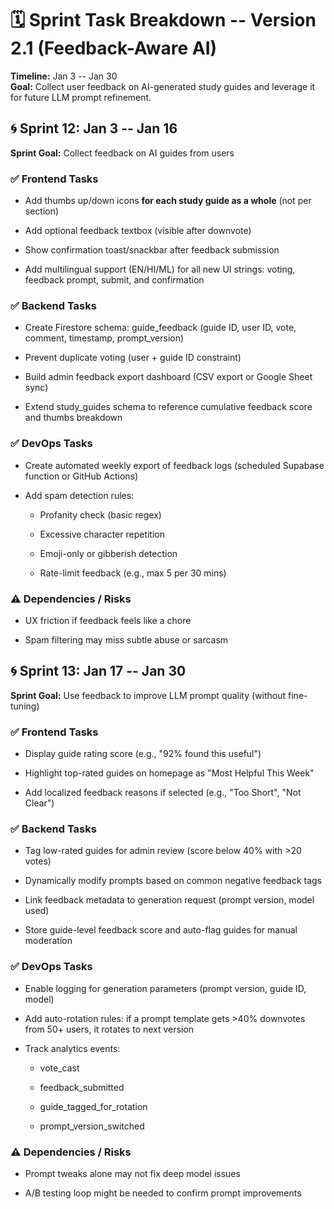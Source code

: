 # **🗓 Sprint Task Breakdown -- Version 2.1 (Feedback-Aware AI)**

**Timeline:** Jan 3 -- Jan 30\
**Goal:** Collect user feedback on AI-generated study guides and
leverage it for future LLM prompt refinement.

## **🌀 Sprint 12: Jan 3 -- Jan 16**

**Sprint Goal:** Collect feedback on AI guides from users

### **✅ Frontend Tasks**

- Add thumbs up/down icons **for each study guide as a whole** (not per
  section)

- Add optional feedback textbox (visible after downvote)

- Show confirmation toast/snackbar after feedback submission

- Add multilingual support (EN/HI/ML) for all new UI strings: voting,
  feedback prompt, submit, and confirmation

### **✅ Backend Tasks**

- Create Firestore schema: guide_feedback (guide ID, user ID, vote,
  comment, timestamp, prompt_version)

- Prevent duplicate voting (user + guide ID constraint)

- Build admin feedback export dashboard (CSV export or Google Sheet
  sync)

- Extend study_guides schema to reference cumulative feedback score and
  thumbs breakdown

### **✅ DevOps Tasks**

- Create automated weekly export of feedback logs (scheduled Supabase
  function or GitHub Actions)

- Add spam detection rules:

  - Profanity check (basic regex)

  - Excessive character repetition

  - Emoji-only or gibberish detection

  - Rate-limit feedback (e.g., max 5 per 30 mins)

### **⚠️ Dependencies / Risks**

- UX friction if feedback feels like a chore

- Spam filtering may miss subtle abuse or sarcasm

## **🌀 Sprint 13: Jan 17 -- Jan 30**

**Sprint Goal:** Use feedback to improve LLM prompt quality (without
fine-tuning)

### **✅ Frontend Tasks**

- Display guide rating score (e.g., "92% found this useful")

- Highlight top-rated guides on homepage as \"Most Helpful This Week\"

- Add localized feedback reasons if selected (e.g., \"Too Short\", \"Not
  Clear\")

### **✅ Backend Tasks**

- Tag low-rated guides for admin review (score below 40% with \>20
  votes)

- Dynamically modify prompts based on common negative feedback tags

- Link feedback metadata to generation request (prompt version, model
  used)

- Store guide-level feedback score and auto-flag guides for manual
  moderation

### **✅ DevOps Tasks**

- Enable logging for generation parameters (prompt version, guide ID,
  model)

- Add auto-rotation rules: if a prompt template gets \>40% downvotes
  from 50+ users, it rotates to next version

- Track analytics events:

  - vote_cast

  - feedback_submitted

  - guide_tagged_for_rotation

  - prompt_version_switched

### **⚠️ Dependencies / Risks**

- Prompt tweaks alone may not fix deep model issues

- A/B testing loop might be needed to confirm prompt improvements